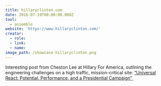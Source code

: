 ```yaml
---
title: hillaryclinton.com
date: 2016-07-19T00:00:00.000Z
tool:
  - assemble
website: 'https://www.hillaryclinton.com/'
creator:
  - role:
  - link:
  - name:
image_path: /showcase-hillaryclinton.png
---
```



Interesting post from Cheston Lee at Hillary For America, outlining the engineering challenges on a high traffic, mission-critical site: [“Universal React: Potential, Performance, and a Presidential Campaign”&nbsp;](http://bit.ly/hfa-engineering-showcase)